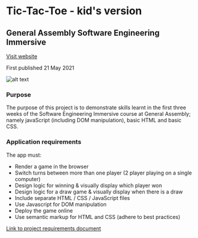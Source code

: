 # Tic-Tac-Toe - kid's version


## General Assembly Software Engineering Immersive 

  

[Visit website](https://chris-pollard.github.io/tic-tac-toe/)

First published 21 May 2021

![alt text](screen-shot-webpage.png "prototype screenshot")


### Purpose
The purpose of this project is to demonstrate skills learnt in the first three weeks of the Software Engineering Immersive course at General Assembly; namely javaScript (including DOM manipulation), basic HTML and basic CSS.

### Application requirements
The app must:

- Render a game in the browser
- Switch turns between more than one player (2 player playing on a single computer)
- Design logic for winning & visually display which player won
- Design logic for a draw game & visually display when there is a draw
- Include separate HTML / CSS / JavaScript files
- Use Javascript for DOM manipulation
- Deploy the game online
- Use semantic markup for HTML and CSS (adhere to best practices)  



[Link to project requirements document](https://gist.github.com/epoch/70e4ca24dc3b7ca1de8def58bc85d194)
